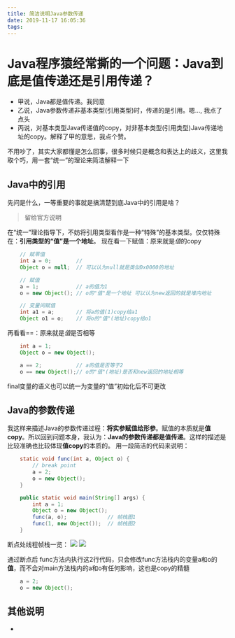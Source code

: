```yaml
---
title: 简洁说明Java参数传递
date: 2019-11-17 16:05:36
tags:
---
```


# Java程序猿经常撕的一个问题：Java到底是值传递还是引用传递？ 
* 甲说，Java都是值传递。我同意
* 乙说，Java参数传递非基本类型(引用类型)时，传递的是引用。嗯..., 我点了点头
* 丙说，对基本类型Java传递值的copy，对非基本类型(引用类型)Java传递地址的copy。解释了甲的意思，我点个赞。 

不用吵了，其实大家都懂是怎么回事，很多时候只是概念和表达上的歧义，这里我取个巧，用一套“统一”的理论来简洁解释一下 

## Java中的引用
先问是什么，一等重要的事就是搞清楚到底Java中的引用是啥？
> 留给官方说明  

<!-- 这里放一张栈堆图 -->

在“统一”理论指导下，不妨将引用类型看作是一种“特殊”的基本类型。仅仅特殊在：**引用类型的“值”是一个地址**。
现在看一下赋值：原来就是*值*的copy
```java
    // 赋零值
    int a = 0;        // 
    Object o = null;  // 可以认为null就是类似0x0000的地址

    // 赋值
    a = 1;            // a的值为1
    o = new Object(); // o的"值"是一个地址 可以认为new返回的就是堆内地址

    // 变量间赋值
    int a1 = a;       // 将a的值(1)copy给a1
    Object o1 = o;    // 将o的"值"(地址)copy给o1
```
再看看==：原来就是*值*是否相等
```java
    int a = 1;
    Object o = new Object();

    a == 2;           // a的值是否等于2
    o == new Object();// o的"值"(地址)是否和new返回的地址相等
```
final变量的语义也可以统一为变量的“值”初始化后不可更改

## Java的参数传递
我这样来描述Java的参数传递过程：**将实参赋值给形参**。赋值的本质就是**值copy**。所以回到问题本身，我认为：**Java的参数传递都是值传递**。这样的描述是比较准确也比较体现**值copy**的本质的。 
用一段简洁的代码来说明：
```java
    static void func(int a, Object o) {
        // break point
        a = 2;
        o = new Object();
    }

    public static void main(String[] args) {
        int a = 1;
        Object o = new Object();
        func(a, o);             // 帧栈图1
        func(1, new Object());  // 帧栈图2
    }
```
断点处线程帧栈一览：
![](/images/javaargpass1.jpg)
![](/images/javaargpass2.jpg) 

通过断点后 func方法内执行这2行代码，只会修改func方法栈内的变量a和o的**值**，而不会对main方法栈内的a和o有任何影响，这也是copy的精髓
```java
    a = 2;
    o = new Object();
```

## 其他说明
* 
